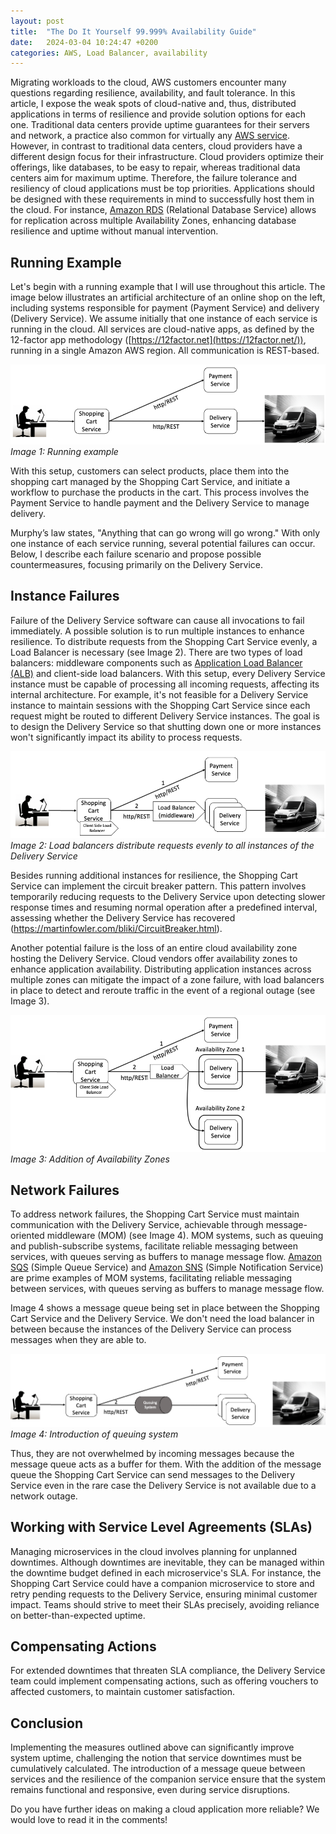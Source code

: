 ```yaml
---
layout: post
title:  "The Do It Yourself 99.999% Availability Guide"
date:   2024-03-04 10:24:47 +0200
categories: AWS, Load Balancer, availability
---
```


Migrating workloads to the cloud, AWS customers encounter many questions
regarding resilience, availability, and fault tolerance. In this
article, I expose the weak spots of cloud-native and, thus, distributed
applications in terms of resilience and provide solution options for
each one. Traditional data centers provide uptime guarantees for their
servers and network, a practice also common for virtually any [AWS
service](https://aws.amazon.com/de/legal/service-level-agreements/).
However, in contrast to traditional data centers, cloud providers have a
different design focus for their infrastructure. Cloud providers
optimize their offerings, like databases, to be easy to repair, whereas
traditional data centers aim for maximum uptime. Therefore, the failure
tolerance and resiliency of cloud applications must be top priorities.
Applications should be designed with these requirements in mind to
successfully host them in the cloud. For instance, [Amazon
RDS](https://aws.amazon.com/rds/) (Relational Database Service) allows
for replication across multiple Availability Zones, enhancing database
resilience and uptime without manual intervention.

## Running Example

Let's begin with a running example that I will use throughout this
article. The image below illustrates an artificial architecture of an
online shop on the left, including systems responsible for payment
(Payment Service) and delivery (Delivery Service). We assume initially
that one instance of each service is running in the cloud. All services
are cloud-native apps, as defined by the 12-factor app methodology
([https://12factor.net](https://12factor.net/)), running in a single
Amazon AWS region. All communication is REST-based.

![running example](/docs/assets/images/running-example.png)
*Image 1: Running example*

With this setup, customers can select products, place them into the
shopping cart managed by the Shopping Cart Service, and initiate a
workflow to purchase the products in the cart. This process involves the
Payment Service to handle payment and the Delivery Service to manage
delivery.

Murphy’s law states, "Anything that can go wrong will go wrong." With
only one instance of each service running, several potential failures
can occur. Below, I describe each failure scenario and propose possible
countermeasures, focusing primarily on the Delivery Service.

## Instance Failures

Failure of the Delivery Service software can cause all invocations to
fail immediately. A possible solution is to run multiple instances to
enhance resilience. To distribute requests from the Shopping Cart
Service evenly, a Load Balancer is necessary (see Image 2). There are
two types of load balancers: middleware components such as [Application
Load Balancer
(ALB)](https://docs.aws.amazon.com/elasticloadbalancing/latest/application/introduction.html)
and client-side load balancers. With this setup, every Delivery Service
instance must be capable of processing all incoming requests, affecting
its internal architecture. For example, it's not feasible for a Delivery
Service instance to maintain sessions with the Shopping Cart Service
since each request might be routed to different Delivery Service
instances. The goal is to design the Delivery Service so that shutting
down one or more instances won't significantly impact its ability to
process requests.

![load balancer](/docs/assets/images/load-balancer.png)
*Image 2: Load balancers distribute requests evenly to all instances of
the Delivery Service*

Besides running additional instances for resilience, the Shopping Cart
Service can implement the circuit breaker pattern. This pattern involves
temporarily reducing requests to the Delivery Service upon detecting
slower response times and resuming normal operation after a predefined
interval, assessing whether the Delivery Service has recovered
(<https://martinfowler.com/bliki/CircuitBreaker.html>).

Another potential failure is the loss of an entire cloud availability
zone hosting the Delivery Service. Cloud vendors offer availability
zones to enhance application availability. Distributing application
instances across multiple zones can mitigate the impact of a zone
failure, with load balancers in place to detect and reroute traffic in
the event of a regional outage (see Image 3).

![load balancer](/docs/assets/images/second-az.png)
*Image 3: Addition of Availability Zones*

## Network Failures

To address network failures, the Shopping Cart Service must maintain
communication with the Delivery Service, achievable through
message-oriented middleware (MOM) (see Image 4). MOM systems, such as
queuing and publish-subscribe systems, facilitate reliable messaging
between services, with queues serving as buffers to manage message flow.
[Amazon SQS](https://aws.amazon.com/sqs/) (Simple Queue Service) and
[Amazon SNS](https://aws.amazon.com/sns/) (Simple Notification Service)
are prime examples of MOM systems, facilitating reliable messaging
between services, with queues serving as buffers to manage message flow.

Image 4 shows a message queue being set in place between the Shopping
Cart Service and the Delivery Service. We don't need the load balancer
in between because the instances of the Delivery Service can process
messages when they are able to.

![load balancer](/docs/assets/images/queuing.png)
*Image 4: Introduction of queuing system*

Thus, they are not overwhelmed by incoming messages because the message
queue acts as a buffer for them. With the addition of the message queue
the Shopping Cart Service can send messages to the Delivery Service even
in the rare case the Delivery Service is not available due to a network
outage.

## Working with Service Level Agreements (SLAs)

Managing microservices in the cloud involves planning for unplanned
downtimes. Although downtimes are inevitable, they can be managed within
the downtime budget defined in each microservice's SLA. For instance,
the Shopping Cart Service could have a companion microservice to store
and retry pending requests to the Delivery Service, ensuring minimal
customer impact. Teams should strive to meet their SLAs precisely,
avoiding reliance on better-than-expected uptime.

## Compensating Actions

For extended downtimes that threaten SLA compliance, the Delivery
Service team could implement compensating actions, such as offering
vouchers to affected customers, to maintain customer satisfaction.

## Conclusion

Implementing the measures outlined above can significantly improve
system uptime, challenging the notion that service downtimes must be
cumulatively calculated. The introduction of a message queue between
services and the resilience of the companion service ensure that the
system remains functional and responsive, even during service
disruptions.

Do you have further ideas on making a cloud application more reliable?
We would love to read it in the comments!
